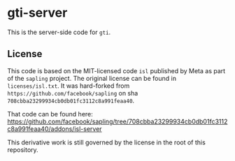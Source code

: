 # gti-server
This is the server-side code for `gti`.

## License
This code is based on the MIT-licensed code `isl` published by Meta as part of the `sapling` project. The original license can be found in `licenses/isl.txt`. It was hard-forked from `https://github.com/facebook/sapling` on sha `708cbba23299934cb0db01fc3112c8a991feaa40`.

That code can be found here: https://github.com/facebook/sapling/tree/708cbba23299934cb0db01fc3112c8a991feaa40/addons/isl-server

This derivative work is still governed by the license in the root of this repository.
